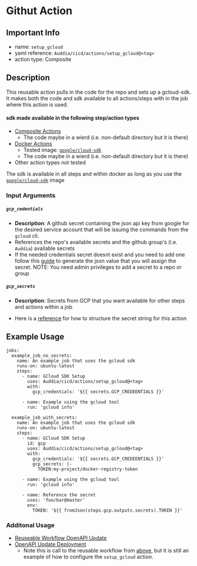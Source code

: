 # Githut Action

## Important Info
* name: `setup_gcloud`
* yaml reference: `Auddia/cicd/actions/setup_gcloud@<tag>`
* action type: Composite

## Description
This reusable action pulls in the code for the repo and sets up a gcloud-sdk. It makes both the code and sdk available to all actions/steps with in the job where this action is used. 

#### sdk made available in the following step/action types
* [Composite Actions](https://docs.github.com/en/actions/creating-actions/creating-a-composite-action) 
  * The code maybe in a wierd (i.e. non-default directory but it is there)
* [Docker Actions](https://docs.github.com/en/actions/creating-actions/creating-a-docker-container-action)
    * Tested image: [`google/cloud-sdk`](https://hub.docker.com/r/google/cloud-sdk/)
    * The code maybe in a wierd (i.e. non-default directory but it is there)
* Other action types not tested

The sdk is available in all steps and within docker as long as you use the [`google/cloud-sdk`](https://hub.docker.com/r/google/cloud-sdk/) image

### Input Arguments

##### `gcp_cedentials`
* **Description**: A github secret containing the json api key from google for the desired service account that will be issuing the commands from the `gcloud` cli.
* References the repo's available secrets and the github group's (i.e. `Auddia`) available secrets
* If the needed credentials secret doesnt exist and you need to add one follow this [guide](https://cloud.google.com/docs/authentication/getting-started#create-service-account-console) to generate the json value that you will assign the secret. NOTE: You need admin privileges to add a secret to a repo or group

##### `gcp_secrets`

* **Description**: Secrets from GCP that you want available for other steps and actions within a job

* Here is a [reference](https://github.com/google-github-actions/get-secretmanager-secrets#inputs) for how to structure the secret string for this action

## Example Usage

```
jobs:
  example_job_no_secrets:
    name: An example job that uses the gcloud sdk 
    runs-on: ubuntu-latest
    steps:
      - name: GCloud SDK Setup
        uses: Auddia/cicd/actions/setup_gcloud@<tag>
        with:
          gcp_credentials: '${{ secrets.GCP_CREDEENTIALS }}'

      - name: Example using the gcloud tool
        run: 'gcloud info'
```

```
  example_job_with_secrets:
    name: An example job that uses the gcloud sdk 
    runs-on: ubuntu-latest
    steps:
      - name: GCloud SDK Setup
        id: gcp
        uses: Auddia/cicd/actions/setup_gcloud@<tag>
        with:
          gcp_credentials: '${{ secrets.GCP_CREDEENTIALS }}'
          gcp_secrets: |-
            TOKEN:my-project/docker-registry-token

      - name: Example using the gcloud tool
        run: 'gcloud info'
        
      - name: Reference the secret
        uses: 'foo/bar@master'
        env:
          TOKEN: '${{ fromJson(steps.gcp.outputs.secrets).TOKEN }}'
```

### Additonal Usage
* [Reuseable Workflow OpenAPI Update](../../.github/workflows/openapi_update.yml)
* [OpenAPI Update Deployment](https://github.com/Auddia/vodacast-functions/blob/staging/.github/workflows/deployments.yml#L7)
    * Note this is call to the reusable workflow from [above](../../.github/workflows/openapi_update.yml), but it is still an example of how to configure the `setup_gcloud` action.